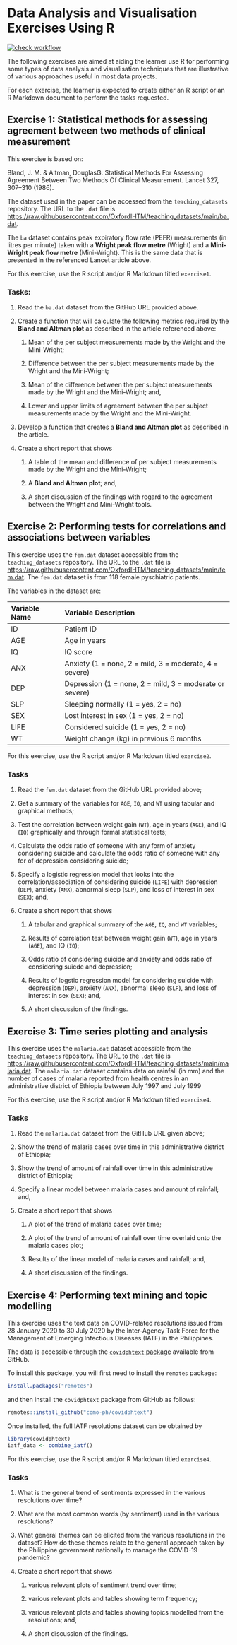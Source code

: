 
<!-- README.md is generated from README.Rmd. Please edit that file -->

# Data Analysis and Visualisation Exercises Using R

<!-- badges: start -->

[![check
workflow](https://github.com/OxfordIHTM/rstats-exercises/actions/workflows/check-workflow.yml/badge.svg)](https://github.com/OxfordIHTM/rstats-exercises/actions/workflows/check-workflow.yml)
<!-- badges: end -->

The following exercises are aimed at aiding the learner use R for
performing some types of data analysis and visualisation techniques that
are illustrative of various approaches useful in most data projects.

For each exercise, the learner is expected to create either an R script
or an R Markdown document to perform the tasks requested.

## Exercise 1: Statistical methods for assessing agreement between two methods of clinical measurement

This exercise is based on:

Bland, J. M. & Altman, DouglasG. Statistical Methods For Assessing
Agreement Between Two Methods Of Clinical Measurement. Lancet 327,
307–310 (1986).

The dataset used in the paper can be accessed from the
`teaching_datasets` repository. The URL to the `.dat` file is
<https://raw.githubusercontent.com/OxfordIHTM/teaching_datasets/main/ba.dat>.

The `ba` dataset contains peak expiratory flow rate (PEFR) measurements
(in litres per minute) taken with a **Wright peak flow metre** (Wright)
and a **Mini-Wright peak flow metre** (Mini-Wright). This is the same
data that is presented in the referenced Lancet article above.

For this exercise, use the R script and/or R Markdown titled
`exercise1`.

### Tasks:

1.  Read the `ba.dat` dataset from the GitHub URL provided above.

2.  Create a function that will calculate the following metrics required
    by the **Bland and Altman plot** as described in the article
    referenced above:

    1.  Mean of the per subject measurements made by the Wright and the
        Mini-Wright;

    2.  Difference between the per subject measurements made by the
        Wright and the Mini-Wright;

    3.  Mean of the difference between the per subject measurements made
        by the Wright and the Mini-Wright; and,

    4.  Lower and upper limits of agreement between the per subject
        measurements made by the Wright and the Mini-Wright.

3.  Develop a function that creates a **Bland and Altman plot** as
    described in the article.

4.  Create a short report that shows

    1.  A table of the mean and difference of per subject measurements
        made by the Wright and the Mini-Wright;

    2.  A **Bland and Altman plot**; and,

    3.  A short discussion of the findings with regard to the agreement
        between the Wright and Mini-Wright tools.

## Exercise 2: Performing tests for correlations and associations between variables

This exercise uses the `fem.dat` dataset accessible from the
`teaching_datasets` repository. The URL to the `.dat` file is
<https://raw.githubusercontent.com/OxfordIHTM/teaching_datasets/main/fem.dat>.
The `fem.dat` dataset is from 118 female pyschiatric patients.

The variables in the dataset are:

| **Variable Name** | **Variable Description**                                |
|:------------------|:--------------------------------------------------------|
| ID                | Patient ID                                              |
| AGE               | Age in years                                            |
| IQ                | IQ score                                                |
| ANX               | Anxiety (1 = none, 2 = mild, 3 = moderate, 4 = severe)  |
| DEP               | Depression (1 = none, 2 = mild, 3 = moderate or severe) |
| SLP               | Sleeping normally (1 = yes, 2 = no)                     |
| SEX               | Lost interest in sex (1 = yes, 2 = no)                  |
| LIFE              | Considered suicide (1 = yes, 2 = no)                    |
| WT                | Weight change (kg) in previous 6 months                 |

For this exercise, use the R script and/or R Markdown titled
`exercise2`.

### Tasks

1.  Read the `fem.dat` dataset from the GitHub URL provided above;

2.  Get a summary of the variables for `AGE`, `IQ`, and `WT` using
    tabular and graphical methods;

3.  Test the correlation between weight gain (`WT`), age in years
    (`AGE`), and IQ (`IQ`) graphically and through formal statistical
    tests;

4.  Calculate the odds ratio of someone with any form of anxiety
    considering suicide and calculate the odds ratio of someone with any
    for of depression considering suicide;

5.  Specify a logistic regression model that looks into the
    correlation/association of considering suicide (`LIFE`) with
    depression (`DEP`), anxiety (`ANX`), abnormal sleep (`SLP`), and
    loss of interest in sex (`SEX`); and,

6.  Create a short report that shows

    1.  A tabular and graphical summary of the `AGE`, `IQ`, and `WT`
        variables;

    2.  Results of correlation test between weight gain (`WT`), age in
        years (`AGE`), and IQ (`IQ`);

    3.  Odds ratio of considering suicide and anxiety and odds ratio of
        considering suicde and depression;

    4.  Results of logstic regression model for considering suicide with
        depression (`DEP`), anxiety (`ANX`), abnormal sleep (`SLP`), and
        loss of interest in sex (`SEX`); and,

    5.  A short discussion of the findings.

## Exercise 3: Time series plotting and analysis

This exercise uses the `malaria.dat` dataset accessible from the
`teaching_datasets` repository. The URL to the `.dat` file is
<https://raw.githubusercontent.com/OxfordIHTM/teaching_datasets/main/malaria.dat>.
The `malaria.dat` dataset contains data on rainfall (in mm) and the
number of cases of malaria reported from health centres in an
administrative district of Ethiopia between July 1997 and July 1999

For this exercise, use the R script and/or R Markdown titled
`exercise4`.

### Tasks

1.  Read the `malaria.dat` dataset from the GitHub URL given above;

2.  Show the trend of malaria cases over time in this administrative
    district of Ethiopia;

3.  Show the trend of amount of rainfall over time in this
    administrative district of Ethiopia;

4.  Specify a linear model between malaria cases and amount of rainfall;
    and,

5.  Create a short report that shows

    1.  A plot of the trend of malaria cases over time;

    2.  A plot of the trend of amount of rainfall over time overlaid
        onto the malaria cases plot;

    3.  Results of the linear model of malaria cases and rainfall; and,

    4.  A short discussion of the findings.

## Exercise 4: Performing text mining and topic modelling

This exercise uses the text data on COVID-related resolutions issued
from 28 January 2020 to 30 July 2020 by the Inter-Agency Task Force for
the Management of Emerging Infectious Diseases (IATF) in the
Philippines.

The data is accessible through the [`covidphtext`
package](https://github.com/como-ph/covidphtext) available from GitHub.

To install this package, you will first need to install the `remotes`
package:

``` r
install.packages("remotes")
```

and then install the `covidphtext` package from GitHub as follows:

``` r
remotes::install_github("como-ph/covidphtext")
```

Once installed, the full IATF resolutions dataset can be obtained by

``` r
library(covidphtext)
iatf_data <- combine_iatf()
```

For this exercise, use the R script and/or R Markdown titled
`exercise4`.

### Tasks

1.  What is the general trend of sentiments expressed in the various
    resolutions over time?

2.  What are the most common words (by sentiment) used in the various
    resolutions?

3.  What general themes can be elicited from the various resolutions in
    the dataset? How do these themes relate to the general approach
    taken by the Philippine government nationally to manage the COVID-19
    pandemic?

4.  Create a short report that shows

    1.  various relevant plots of sentiment trend over time;

    2.  various relevant plots and tables showing term frequency;

    3.  various relevant plots and tables showing topics modelled from
        the resolutions; and,

    4.  A short discussion of the findings.
